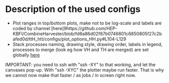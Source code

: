 # Description of the used configs

- Plot ranges in top/bottom plots, make not to be log-scale and labels are coded by channel [here]9https://github.com/HEP-KBFI/CombineHarvester/blob/fd6a86d02f87b0746601c6850805f27c2bafed0d/ttH_htt/configs/plot_options_HH.py#L104-L129
- Stack processes naming, drawing style, drawing order, labels in legend, processes to merge (look eg how VH and TH are merged) are set globally [here](https://github.com/HEP-KBFI/CombineHarvester/blob/fd6a86d02f87b0746601c6850805f27c2bafed0d/ttH_htt/configs/plot_options_HH.py#L104-L129)


IMPORTANT: you need to ssh with "ssh -XY" to that working, and let the canvases pop-up. With "ssh -XYC" the plotter maybe run faster.
That is why we cannot now make that faster / as jobs / in screen right now.
